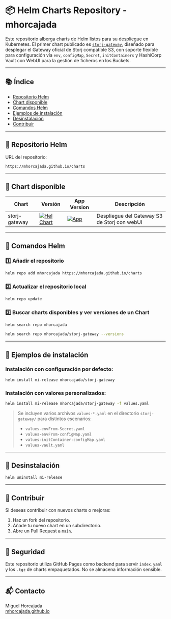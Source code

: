 # 📦 Helm Charts Repository - mhorcajada

Este repositorio alberga charts de Helm listos para su despliegue en Kubernetes. El primer chart publicado es [`storj-gateway`](./storj-gateway), diseñado para desplegar el Gateway oficial de Storj compatible S3, con soporte flexible para configuración vía `env`, `configMap`, `Secret`, `initContainers` y HashiCorp Vault con WebUI para la gestión de ficheros en los Buckets.

---

## 📚 Índice

- [Repositorio Helm](#📁-repositorio-helm)
- [Chart disponible](#🚀-chart-disponible)
- [Comandos Helm](#🔧-comandos-helm)
- [Ejemplos de instalación](#🧪-ejemplos-de-instalación)
- [Desinstalación](#🧹-desinstalación)
- [Contribuir](#🤝-contribuir)

---

## 📁 Repositorio Helm

URL del repositorio:

```
https://mhorcajada.github.io/charts
```

---

## 🚀 Chart disponible

| Chart              | Versión | App Version | Descripción                               |
|--------------------|---------|-------------|-------------------------------------------|
| storj-gateway      | [![Hel Chart](https://img.shields.io/badge/dynamic/yaml.svg?label=Chart&color=blue&logo=helm&query=$.version&url=https://raw.githubusercontent.com/mhorcajada/charts/main/storj-gateway/Chart.yaml)](https://github.com/mhorcajada/charts)   | [![App](https://img.shields.io/badge/dynamic/yaml?label=app&query=$.appVersion&url=https://raw.githubusercontent.com/mhorcajada/charts/main/storj-gateway/Chart.yaml&logo=storj&color=blue&style=flat)](https://github.com/mhorcajada/charts)      | Despliegue del Gateway S3 de Storj con webUI |

---

## 🔧 Comandos Helm

### 1️⃣ Añadir el repositorio

```bash
helm repo add mhorcajada https://mhorcajada.github.io/charts
```

### 2️⃣ Actualizar el repositorio local

```bash
helm repo update
```

### 3️⃣ Buscar charts disponibles y ver versiones de un Chart

```bash
helm search repo mhorcajada
```
```bash
helm search repo mhorcajada/storj-gateway --versions
```

---

## 🧪 Ejemplos de instalación

### Instalación con configuración por defecto:

```bash
helm install mi-release mhorcajada/storj-gateway
```

### Instalación con valores personalizados:

```bash
helm install mi-release mhorcajada/storj-gateway -f values.yaml
```

> Se incluyen varios archivos `values-*.yaml` en el directorio `storj-gateway/` para distintos escenarios:  
> - `values-envFrom-Secret.yaml`  
> - `values-envFrom-configMap.yaml`  
> - `values-initContainer-configMap.yaml`  
> - `values-vault.yaml`

---

## 🧹 Desinstalación

```bash
helm uninstall mi-release
```

---

## 🤝 Contribuir

Si deseas contribuir con nuevos charts o mejoras:

1. Haz un fork del repositorio.
2. Añade tu nuevo chart en un subdirectorio.
3. Abre un Pull Request a `main`.

---

## 🔐 Seguridad

Este repositorio utiliza GitHub Pages como backend para servir `index.yaml` y los `.tgz` de charts empaquetados. No se almacena información sensible.

---

## 📬 Contacto

Miguel Horcajada  
[mhorcajada.github.io](https://mhorcajada.github.io/charts)
